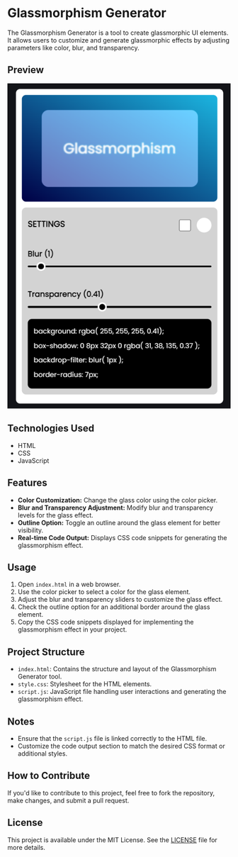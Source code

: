 # Glassmorphism Generator

The Glassmorphism Generator is a tool to create glassmorphic UI elements. It allows users to customize and generate glassmorphic effects by adjusting parameters like color, blur, and transparency.

## Preview

![Glassmorphism Generator Preview](ui.png)

## Technologies Used
- HTML
- CSS
- JavaScript

## Features

- **Color Customization:** Change the glass color using the color picker.
- **Blur and Transparency Adjustment:** Modify blur and transparency levels for the glass effect.
- **Outline Option:** Toggle an outline around the glass element for better visibility.
- **Real-time Code Output:** Displays CSS code snippets for generating the glassmorphism effect.

## Usage

1. Open `index.html` in a web browser.
2. Use the color picker to select a color for the glass element.
3. Adjust the blur and transparency sliders to customize the glass effect.
4. Check the outline option for an additional border around the glass element.
5. Copy the CSS code snippets displayed for implementing the glassmorphism effect in your project.

## Project Structure

- `index.html`: Contains the structure and layout of the Glassmorphism Generator tool.
- `style.css`: Stylesheet for the HTML elements.
- `script.js`: JavaScript file handling user interactions and generating the glassmorphism effect.

## Notes

- Ensure that the `script.js` file is linked correctly to the HTML file.
- Customize the code output section to match the desired CSS format or additional styles.

## How to Contribute

If you'd like to contribute to this project, feel free to fork the repository, make changes, and submit a pull request.

## License

This project is available under the MIT License. See the [LICENSE](LICENSE) file for more details.
